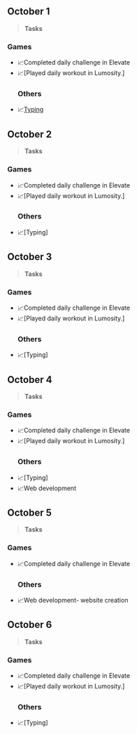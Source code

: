 ## October 1 ##
> **Tasks**
 ### Games ###
- 📈Completed daily challenge in Elevate
- 📈[Played daily workout in Lumosity.]
  ### Others ###
- 📈[Typing](https://github.com/Sajina19/Increasing-Productivity-2.0/blob/main/October%20%201-%2031%20.md/October%20proofs/Screenshot%202021-10-01%20224302.png)


## October 2 ##
> **Tasks**
 ### Games ###
- 📈Completed daily challenge in Elevate
- 📈[Played daily workout in Lumosity.]
  ### Others ###
- 📈[Typing]


## October 3 ##
> **Tasks**
 ### Games ###
- 📈Completed daily challenge in Elevate
- 📈[Played daily workout in Lumosity.]
  ### Others ###
- 📈[Typing]

## October 4 ##
> **Tasks**
 ### Games ###
- 📈Completed daily challenge in Elevate
- 📈[Played daily workout in Lumosity.]
  ### Others ###
- 📈[Typing]
- 📈Web development


## October 5 ##
> **Tasks**
 ### Games ###
- 📈Completed daily challenge in Elevate
  ### Others ###
- 📈Web development- website creation

## October 6 ##
> **Tasks**
 ### Games ###
- 📈Completed daily challenge in Elevate
- 📈[Played daily workout in Lumosity.]
  ### Others ###
- 📈[Typing]